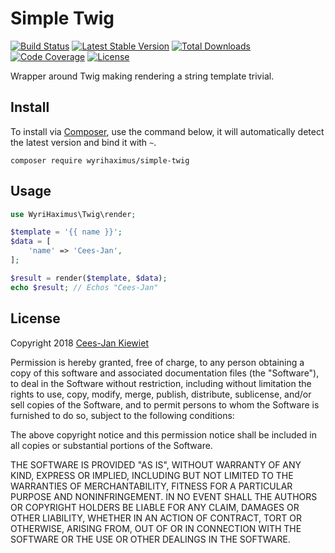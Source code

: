 Simple Twig
===========

[![Build Status](https://travis-ci.org/WyriHaximus/php-simple-twig.png)](https://travis-ci.org/WyriHaximus/php-simple-twig)
[![Latest Stable Version](https://poser.pugx.org/WyriHaximus/simple-twig/v/stable.png)](https://packagist.org/packages/WyriHaximus/simple-twig)
[![Total Downloads](https://poser.pugx.org/WyriHaximus/simple-twig/downloads.png)](https://packagist.org/packages/WyriHaximus/simple-twig)
[![Code Coverage](https://scrutinizer-ci.com/g/WyriHaximus/php-simple-twig/badges/coverage.png?b=master)](https://scrutinizer-ci.com/g/WyriHaximus/php-simple-twig/?branch=master)
[![License](https://poser.pugx.org/wyrihaximus/simple-twig/license.png)](https://packagist.org/packages/wyrihaximus/simple-twig)

Wrapper around Twig making rendering a string template trivial.

## Install ##

To install via [Composer](http://getcomposer.org/), use the command below, it will automatically detect the latest version and bind it with `~`.

```
composer require wyrihaximus/simple-twig 
```

## Usage ##

```php
use WyriHaximus\Twig\render;

$template = '{{ name }}';
$data = [
    'name' => 'Cees-Jan',
];

$result = render($template, $data);
echo $result; // Echos "Cees-Jan"
```

## License ##

Copyright 2018 [Cees-Jan Kiewiet](http://wyrihaximus.net/)

Permission is hereby granted, free of charge, to any person
obtaining a copy of this software and associated documentation
files (the "Software"), to deal in the Software without
restriction, including without limitation the rights to use,
copy, modify, merge, publish, distribute, sublicense, and/or sell
copies of the Software, and to permit persons to whom the
Software is furnished to do so, subject to the following
conditions:

The above copyright notice and this permission notice shall be
included in all copies or substantial portions of the Software.

THE SOFTWARE IS PROVIDED "AS IS", WITHOUT WARRANTY OF ANY KIND,
EXPRESS OR IMPLIED, INCLUDING BUT NOT LIMITED TO THE WARRANTIES
OF MERCHANTABILITY, FITNESS FOR A PARTICULAR PURPOSE AND
NONINFRINGEMENT. IN NO EVENT SHALL THE AUTHORS OR COPYRIGHT
HOLDERS BE LIABLE FOR ANY CLAIM, DAMAGES OR OTHER LIABILITY,
WHETHER IN AN ACTION OF CONTRACT, TORT OR OTHERWISE, ARISING
FROM, OUT OF OR IN CONNECTION WITH THE SOFTWARE OR THE USE OR
OTHER DEALINGS IN THE SOFTWARE.
